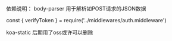 依赖说明：
body-parser 用于解析如POST请求的JSON数据


const {
  verifyToken
} = require('../middlewares/auth.middleware')


koa-static 后期用了oss或许可以删除